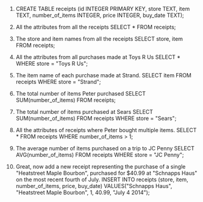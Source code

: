 1. CREATE TABLE receipts (id INTEGER PRIMARY KEY, store TEXT, item TEXT, number_of_items INTEGER, price INTEGER, buy_date TEXT);

2. All the attributes from all the receipts
SELECT * FROM receipts;

3. The store and item names from all the receipts
SELECT store, item FROM receipts;

4. All the attributes from all purchases made at Toys R Us
SELECT * WHERE store = "Toys R Us";

5. The item name of each purchase made at Strand.
SELECT item FROM receipts WHERE store = "Strand";

6. The total number of items Peter purchased
SELECT SUM(number_of_items) FROM receipts;

7. The total number of items purchased at Sears
SELECT SUM(number_of_items) FROM receipts WHERE store = "Sears";

8. All the attributes of receipts where Peter bought multiple items.
SELECT * FROM receipts WHERE number_of_items > 1;

9. The average number of items purchased on a trip to JC Penny
SELECT AVG(number_of_items) FROM receipts WHERE store = "JC Penny";

10. Great, now add a new receipt representing the purchase of a single "Heatstreet Maple Bourbon", purchased for $40.99 at "Schnapps Haus" on the most recent fourth of July.
INSERT INTO receipts (store, item, number_of_items, price, buy_date) VALUES("Schnapps Haus", "Heatstreet Maple Bourbon", 1, 40.99, "July 4 2014");
